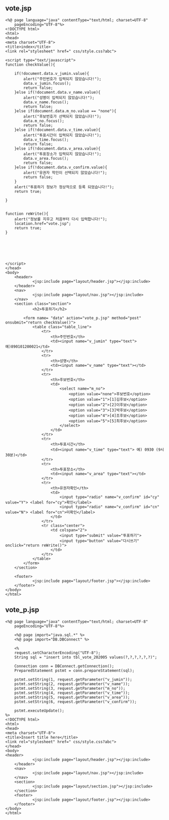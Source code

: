 ## vote.jsp

    <%@ page language="java" contentType="text/html; charset=UTF-8"
        pageEncoding="UTF-8"%>
    <!DOCTYPE html>
    <html>
    <head>
    <meta charset="UTF-8">
    <title>index</title>
    <link rel="stylesheet" href=" css/style.css?abc">
    
    <script type="text/javascript">
    function checkValue(){
    	
    	if(!document.data.v_jumin.value){
    		alert("주민번호가 입력되지 않았습니다!");
    		data.v_jumin.focus();
    		return false;
    	}else if(!document.data.v_name.value){
    		alert("성명이 입력되지 않았습니다!");
    		data.v_name.focus();
    		return false;
    	}else if(document.data.m_no.value == "none"){
    		alert("후보번호가 선택되지 않았습니다!");
    		data.m_no.focus();
    		return false;
    	}else if(!document.data.v_time.value){
    		alert("투표시간이 입력되지 않았습니다!");
    		data.v_time.focus();
    		return false;
    	}else if(!document.data.v_area.value){
    		alert("투표장소가 입력되지 않았습니다!");
    		data.v_area.focus();
    		return false;
    	}else if(!document.data.v_confirm.value){
    		alert("유권자 학인이 선택되지 않았습니다!");
    		return false;
    	}
    	alert("투표하기 정보가 정상적으로 등록 되었습니다!");
    	return true;
    	
    }
    
    
    function reWrite(){
    	alert("정보를 지우고 처음부터 다시 입력합니다!");
    	location.href="vote.jsp";
    	return true;
    }
    
    
    
    
    
    
    </script>
    </head>
    <body>
    	<header>
    			<jsp:include page="layout/header.jsp"></jsp:include>
    	</header>
    	<nav>
    			<jsp:include page="layout/nav.jsp"></jsp:include>
    	</nav>
    	<section class="section">
    			<h2>투표하기</h2>
    		
    		<form name= "data" action="vote_p.jsp" method="post" onsubmit="return checkValue()">
    			<table class="table_line">
    				<tr>
    					<th>주민번호</th>
    					<td><input name="v_jumin" type="text"> 예)890101200021</td>
    				</tr>
    				<tr>
    					<th>성명</th>
    					<td><input name="v_name" type="text"></td>
    				</tr>
    				<tr>
    					<th>후보번호</th>
    					<td>
    						<select name="m_no">
    							<option value="none">후보번호</option>
    							<option value="1">[1]김후보</option>
    							<option value="2">[2]이후보</option>
    							<option value="3">[3]박후보</option>
    							<option value="4">[4]조후보</option>
    							<option value="5">[5]최후보</option>
    						</select>
    					</td>
    				</tr>
    				<tr>
    					<th>투표시간</th>
    					<td><input name="v_time" type="text"> 예) 0930 (9시30분)</td>
    				</tr>
    				<tr>
    					<th>투표장소</th>
    					<td><input name="v_area" type="text"></td>
    				</tr>
    				<tr>
    					<th>유권자확인</th>
    					<td>
    						<input type="radio" name="v_confirm" id="cy" value="Y"> <label for="cy">확인</label>
    						<input type="radio" name="v_confirm" id="cn" value="N"> <label for="cn">미확인</label>
    					</td>
    				</tr>
    				<tr class="center">
    					<td colspan="2">
    						<input type="submit" value="투표하기">
    						<input type="button" value="다시쓰기" onclick="return reWrite()">
    					</td>
    				</tr>
    			</table>
    		</form>
    	</section>
    	
    	<footer>
    			<jsp:include page="layout/footer.jsp"></jsp:include>
    	</footer>
    </body>
    </html>

## vote_p.jsp

    <%@ page language="java" contentType="text/html; charset=UTF-8"
        pageEncoding="UTF-8"%>
        
        <%@ page import="java.sql.*" %>
        <%@ page import="DB.DBConnect" %>
        
        <%
        request.setCharacterEncoding("UTF-8");
        String sql = "insert into tbl_vote_202005 values(?,?,?,?,?,?)";
        
        Connection conn = DBConnect.getConnection();
        PreparedStatement pstmt = conn.prepareStatement(sql);
        
        pstmt.setString(1, request.getParameter("v_jumin"));
        pstmt.setString(2, request.getParameter("v_name"));
        pstmt.setString(3, request.getParameter("m_no"));
        pstmt.setString(4, request.getParameter("v_time"));
        pstmt.setString(5, request.getParameter("v_area"));
        pstmt.setString(6, request.getParameter("v_confirm"));
        
        pstmt.executeUpdate();
    %>
    <!DOCTYPE html>
    <html>
    <head>
    <meta charset="UTF-8">
    <title>Insert title here</title>
    <link rel="stylesheet" href=" css/style.css?abc">
    </head>
    <body>
    <header>
                <jsp:include page="layout/header.jsp"></jsp:include>
        </header>
        <nav>
                <jsp:include page="layout/nav.jsp"></jsp:include>
        </nav>
        <section>
                <jsp:include page="layout/section.jsp"></jsp:include>
        </section>
        <footer>
                <jsp:include page="layout/footer.jsp"></jsp:include>
        </footer>
    </body>
    </html>
